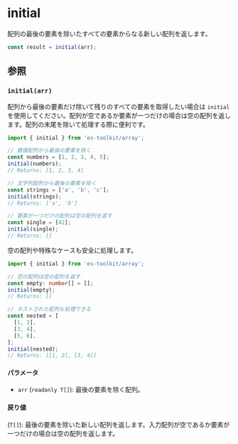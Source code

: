 # initial

配列の最後の要素を除いたすべての要素からなる新しい配列を返します。

```typescript
const result = initial(arr);
```

## 参照

### `initial(arr)`

配列から最後の要素だけ除いて残りのすべての要素を取得したい場合は `initial` を使用してください。配列が空であるか要素が一つだけの場合は空の配列を返します。配列の末尾を除いて処理する際に便利です。

```typescript
import { initial } from 'es-toolkit/array';

// 数値配列から最後の要素を除く
const numbers = [1, 2, 3, 4, 5];
initial(numbers);
// Returns: [1, 2, 3, 4]

// 文字列配列から最後の要素を除く
const strings = ['a', 'b', 'c'];
initial(strings);
// Returns: ['a', 'b']

// 要素が一つだけの配列は空の配列を返す
const single = [42];
initial(single);
// Returns: []
```

空の配列や特殊なケースも安全に処理します。

```typescript
import { initial } from 'es-toolkit/array';

// 空の配列は空の配列を返す
const empty: number[] = [];
initial(empty);
// Returns: []

// ネストされた配列も処理できる
const nested = [
  [1, 2],
  [3, 4],
  [5, 6],
];
initial(nested);
// Returns: [[1, 2], [3, 4]]
```

#### パラメータ

- `arr` (`readonly T[]`): 最後の要素を除く配列。

#### 戻り値

(`T[]`): 最後の要素を除いた新しい配列を返します。入力配列が空であるか要素が一つだけの場合は空の配列を返します。

